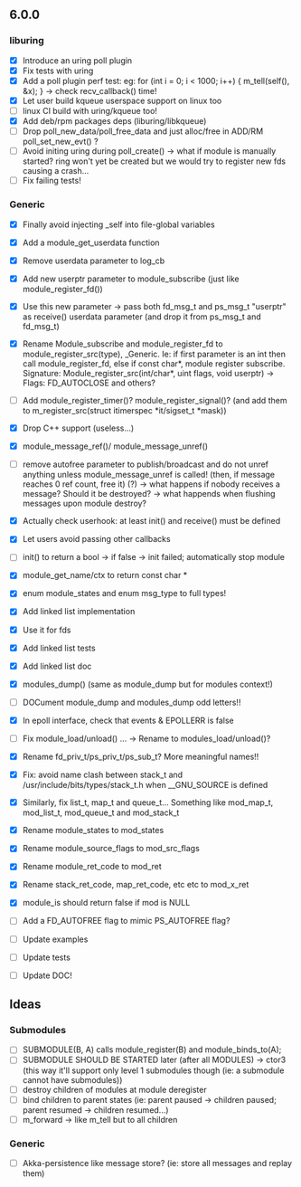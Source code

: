 ## 6.0.0

### liburing

- [x] Introduce an uring poll plugin
- [x] Fix tests with uring
- [x] Add a poll plugin perf test: eg: for (int i = 0; i < 1000; i++) { m_tell(self(), &x); } -> check recv_callback() time!
- [x] Let user build kqueue userspace support on linux too
- [ ] linux CI build with uring/kqueue too!
- [x] Add deb/rpm packages deps (liburing/libkqueue)
- [ ] Drop poll_new_data/poll_free_data and just alloc/free in ADD/RM poll_set_new_evt() ?
- [ ] Avoid initing uring during poll_create() -> what if module is manually started? ring won't yet be created but we would try to register new fds causing a crash...
- [ ] Fix failing tests!

### Generic

- [x] Finally avoid injecting _self into file-global variables

- [x] Add a module_get_userdata function

- [x] Remove userdata parameter to log_cb

- [x] Add new userptr parameter to module_subscribe (just like module_register_fd())
- [x] Use this new parameter -> pass both fd_msg_t and ps_msg_t "userptr" as receive() userdata parameter (and drop it from ps_msg_t and fd_msg_t)

- [x] Rename Module_subscribe and module_register_fd to module_register_src(type), _Generic.
Ie: if first parameter is an int then call module_register_fd, else if const char*, module register subscribe.
Signature: Module_register_src(int/char*, uint flags, void userptr) -> Flags: FD_AUTOCLOSE and others?
- [ ] Add module_register_timer()? module_register_signal()? (and add them to m_register_src(struct itimerspec *it/sigset_t *mask))


- [x] Drop C++ support (useless...)

- [x] module_message_ref()/ module_message_unref() 
- [ ] remove autofree parameter to publish/broadcast and do not unref anything unless module_message_unref is called! (then, if message reaches 0 ref count, free it) (?)
-> what happens if nobody receives a message? Should it be destroyed?
-> what happends when flushing messages upon module destroy?

- [x] Actually check userhook: at least init() and receive() must be defined
- [x] Let users avoid passing other callbacks
- [ ] init() to return a bool -> if false -> init failed; automatically stop module

- [x] module_get_name/ctx to return const char *

- [x] enum module_states and enum msg_type to full types!

- [x] Add linked list implementation
- [x] Use it for fds
- [x] Add linked list tests
- [x] Add linked list doc

- [x] modules_dump() (same as module_dump but for modules context!)
- [ ] DOCument module_dump and modules_dump odd letters!!

- [x] In epoll interface, check that events & EPOLLERR is false

- [ ] Fix module_load/unload() ... -> Rename to modules_load/unload()?

- [x] Rename fd_priv_t/ps_priv_t/ps_sub_t? More meaningful names!!

- [x] Fix: avoid name clash between stack_t and /usr/include/bits/types/stack_t.h when __GNU_SOURCE is defined
- [x] Similarly, fix list_t, map_t and queue_t... Something like mod_map_t, mod_list_t, mod_queue_t and mod_stack_t

- [x] Rename module_states to mod_states
- [x] Rename module_source_flags to mod_src_flags
- [x] Rename module_ret_code to mod_ret
- [x] Rename stack_ret_code, map_ret_code, etc etc to mod_x_ret

- [x] module_is should return false if mod is NULL

- [ ] Add a FD_AUTOFREE flag to mimic PS_AUTOFREE flag?

- [ ] Update examples
- [ ] Update tests
- [ ] Update DOC!

## Ideas

### Submodules
- [ ] SUBMODULE(B, A) calls module_register(B) and module_binds_to(A);
- [ ] SUBMODULE SHOULD BE STARTED later (after all MODULES) -> ctor3 (this way it'll support only level 1 submodules though (ie: a submodule cannot have submodules))
- [ ] destroy children of modules at module deregister
- [ ] bind children to parent states (ie: parent paused -> children paused; parent resumed -> children resumed...)
- [ ] m_forward -> like m_tell but to all children

### Generic
- [ ] Akka-persistence like message store? (ie: store all messages and replay them)
